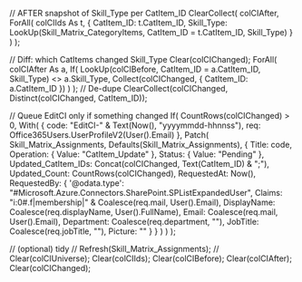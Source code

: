 // AFTER snapshot of Skill_Type per CatItem_ID
ClearCollect(
    colCIAfter,
    ForAll(
        colCIIds As t,
        {
            CatItem_ID: t.CatItem_ID,
            Skill_Type: LookUp(Skill_Matrix_CategoryItems, CatItem_ID = t.CatItem_ID, Skill_Type)
        }
    )
);

// Diff: which CatItems changed Skill_Type
Clear(colCIChanged);
ForAll(
    colCIAfter As a,
    If(
        LookUp(colCIBefore, CatItem_ID = a.CatItem_ID, Skill_Type) <> a.Skill_Type,
        Collect(colCIChanged, { CatItem_ID: a.CatItem_ID })
    )
);
// De-dupe
ClearCollect(colCIChanged, Distinct(colCIChanged, CatItem_ID));

// Queue EditCI only if something changed
If(
    CountRows(colCIChanged) > 0,
    With(
        {
            code: "EditCI-" & Text(Now(), "yyyymmdd-hhnnss"),
            req:  Office365Users.UserProfileV2(User().Email)
        },
        Patch(
            Skill_Matrix_Assignments,
            Defaults(Skill_Matrix_Assignments),
            {
                Title:               code,
                Operation:           { Value: "CatItem_Update" },
                Status:              { Value: "Pending" },
                Updated_CatItem_IDs: Concat(colCIChanged, Text(CatItem_ID) & ";"),
                Updated_Count:       CountRows(colCIChanged),
                RequestedAt:         Now(),
                RequestedBy: {
                    '@odata.type': "#Microsoft.Azure.Connectors.SharePoint.SPListExpandedUser",
                    Claims:      "i:0#.f|membership|" & Coalesce(req.mail, User().Email),
                    DisplayName: Coalesce(req.displayName, User().FullName),
                    Email:       Coalesce(req.mail, User().Email),
                    Department:  Coalesce(req.department, ""),
                    JobTitle:    Coalesce(req.jobTitle, ""),
                    Picture:     ""
                }
            }
        )
    )
);

// (optional) tidy
// Refresh(Skill_Matrix_Assignments);
// Clear(colCIUniverse); Clear(colCIIds); Clear(colCIBefore); Clear(colCIAfter); Clear(colCIChanged);
